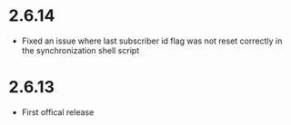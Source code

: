 2.6.14
=============
* Fixed an issue where last subscriber id flag was not reset correctly in the synchronization shell script

2.6.13
=============
* First offical release

